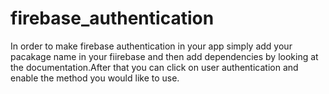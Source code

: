 # firebase_authentication

In order to make firebase authentication in your app simply add your pacakage name in your fiirebase and then add dependencies by looking at the documentation.After that you can click on 
user authentication and enable the method you would like to use.
